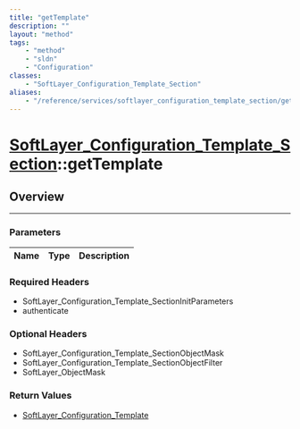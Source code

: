 ```yaml
---
title: "getTemplate"
description: ""
layout: "method"
tags:
    - "method"
    - "sldn"
    - "Configuration"
classes:
    - "SoftLayer_Configuration_Template_Section"
aliases:
    - "/reference/services/softlayer_configuration_template_section/getTemplate"
---
```

# [SoftLayer_Configuration_Template_Section](/reference/services/SoftLayer_Configuration_Template_Section)::getTemplate





## Overview 


-----

### Parameters 
|Name | Type | Description |
| --- | --- | --- |


### Required Headers
* SoftLayer_Configuration_Template_SectionInitParameters
* authenticate


### Optional Headers
* SoftLayer_Configuration_Template_SectionObjectMask
* SoftLayer_Configuration_Template_SectionObjectFilter
* SoftLayer_ObjectMask

### Return Values
* <a href='/reference/datatypes/SoftLayer_Configuration_Template'>SoftLayer_Configuration_Template </a>




